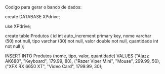 Codigo para gerar o banco de dados:

create DATABASE XPdrive;

use XPdrive;

create table Produtos (
	id int auto_increment primary key,
	nome varchar (50) not null,
	tipo varchar (30) not null,
	valor double not null,
    quantidade int not null
);

INSERT INTO Produtos (nome, tipo, valor, quantidade) VALUES
("Ajazz AK680", "Keyboard", 179.99, 80),
("Razer Viper Mini", "Mouse", 299.99, 50),
("XFX RX 6650 XT", "Video Card", 1799.99, 30);
